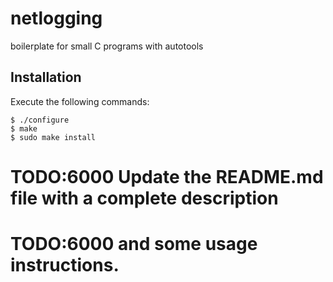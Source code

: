 netlogging
=============================

boilerplate for small C programs with autotools

Installation
------------

Execute the following commands:

    $ ./configure
    $ make
    $ sudo make install

# TODO:6000 Update the README.md file with a complete description
# TODO:6000 and some usage instructions.
